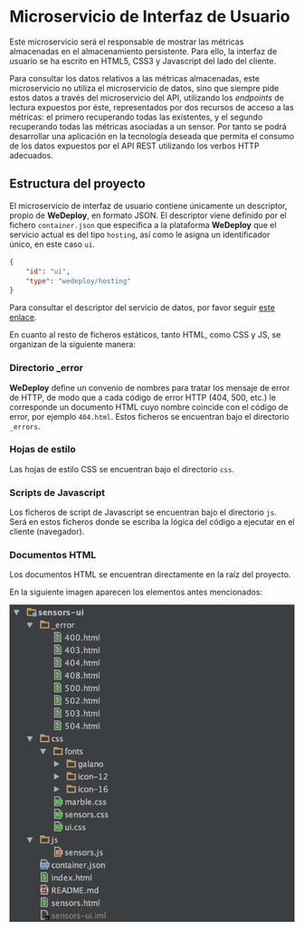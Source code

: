 # Microservicio de Interfaz de Usuario

Este microservicio será el responsable de mostrar las métricas almacenadas en el almacenamiento
persistente. Para ello, la interfaz de usuario se ha escrito en HTML5, CSS3 y Javascript del lado del
cliente.

Para consultar los datos relativos a las métricas almacenadas, este microservicio no utiliza el
microservicio de datos, sino que siempre pide estos datos a través del microservicio del API, utilizando
los *endpoints* de lectura expuestos por éste, representados por dos recursos de acceso a las métricas:
el primero recuperando todas las existentes, y el segundo recuperando todas las métricas asociadas a
un sensor. Por tanto se podrá desarrollar una aplicación en la tecnología deseada que permita el
consumo de los datos expuestos por el API REST utilizando los verbos HTTP adecuados.

## Estructura del proyecto

El microservicio de interfaz de usuario contiene únicamente un descriptor, propio de **WeDeploy**, en
formato JSON. El descriptor viene definido por el fichero `container.json` que especifica a la
plataforma **WeDeploy** que el servicio actual es del tipo `hosting`, así como le asigna un identificador
único, en este caso `ui`.

```json
{
	"id": "ui",
	"type": "wedeploy/hosting"
}
```

Para consultar el descriptor del servicio de datos, por favor seguir [este enlace](./container.json).

En cuanto al resto de ficheros estáticos, tanto HTML, como CSS y JS, se organizan de la siguiente manera:

### Directorio _error

**WeDeploy** define un convenio de nombres para tratar los mensaje de error de HTTP, de modo que a
cada código de error HTTP (404, 500, etc.) le corresponde un documento HTML cuyo nombre coincide con
el código de error, por ejemplo `404.html`. Estos ficheros se encuentran bajo el directorio `_errors`.

### Hojas de estilo

Las hojas de estilo CSS se encuentran bajo el directorio `css`.

### Scripts de Javascript

Los ficheros de script de Javascript se encuentran bajo el directorio `js`. Será en estos ficheros
donde se escriba la lógica del código a ejecutar en el cliente (navegador).

### Documentos HTML

Los documentos HTML se encuentran directamente en la raíz del proyecto.

En la siguiente imagen aparecen los elementos antes mencionados:

![Estructura del servicio de datos](../static/ui_project_layout.png)


